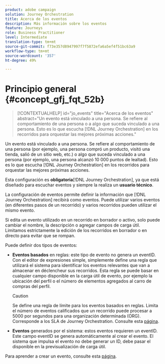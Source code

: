 ```yaml
---
product: adobe campaign
solution: Journey Orchestration
title: Acerca de los eventos
description: Más información sobre los eventos
feature: Journeys
role: Business Practitioner
level: Intermediate
translation-type: tm+mt
source-git-commit: f73e357d8947997f7f5872efa6a5ef4f51bc63a9
workflow-type: tm+mt
source-wordcount: '357'
ht-degree: 49%

---
```



# Principio general {#concept_gfj_fqt_52b}

>[!CONTEXTUALHELP]
>id="jo_events"
>title="Acerca de los eventos"
>abstract="Un evento está vinculado a una persona. Se refiere al comportamiento de una persona o a algo que suceda vinculado a una persona. Esto es lo que escucha [!DNL Journey Orchestration] en los recorridos para orquestar las mejores próximas acciones."

Un evento está vinculado a una persona. Se refiere al comportamiento de una persona (por ejemplo, una persona compró un producto, visitó una tienda, salió de un sitio web, etc.) o algo que suceda vinculado a una persona (por ejemplo, una persona alcanzó 10 000 puntos de lealtad). Esto es lo que escucha [!DNL Journey Orchestration] en los recorridos para orquestar las mejores próximas acciones.

Esta configuración es **obligatoria**[!DNL Journey Orchestration], ya que está diseñado para escuchar eventos y siempre la realiza un **usuario técnico**.

La configuración de eventos permite definir la información que [!DNL Journey Orchestration] recibirá como eventos. Puede utilizar varios eventos (en diferentes pasos de un recorrido) y varios recorridos pueden utilizar el mismo evento.

Si edita un evento utilizado en un recorrido en borrador o activo, solo puede cambiar el nombre, la descripción o agregar campos de carga útil. Limitamos estrictamente la edición de los recorridos en borrador o en directo para evitar que se rompan.

Puede definir dos tipos de eventos:

* **Eventos basados** en reglas: este tipo de evento no genera un eventID. Con el editor de expresiones simple, simplemente define una regla que utilizará el sistema para identificar los eventos relevantes que van a almacenar en déclencheur sus recorridos. Esta regla se puede basar en cualquier campo disponible en la carga útil de evento, por ejemplo la ubicación del perfil o el número de elementos agregados al carro de compras del perfil.

   >[!CAUTION]
   >
   >Se define una regla de límite para los eventos basados en reglas. Limita el número de eventos calificados que un recorrido puede procesar a 5000 por segundos para una organización determinada (ORG). Corresponde a los SLA de Journey Orchestration. Consulte esta [página](https://helpx.adobe.com/legal/product-descriptions/journey-orchestration.html).

* **Eventos** generados por el sistema: estos eventos requieren un eventID. Este campo eventID se genera automáticamente al crear el evento. El sistema que impulsa el evento no debe generar un ID, debe pasar el disponible en la previsualización de carga útil.

Para aprender a crear un evento, consulte esta [página](../event/about-creating.md).

